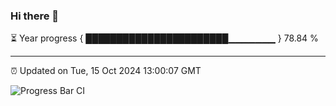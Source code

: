 ### Hi there 👋

⏳ Year progress { ███████████████████████▁▁▁▁▁▁▁ } 78.84 %

---

⏰ Updated on Tue, 15 Oct 2024 13:00:07 GMT

![Progress Bar CI](https://github.com/IshwaranRudhara/GIT-ACTION/workflows/Progress%20Bar%20CI/badge.svg)
